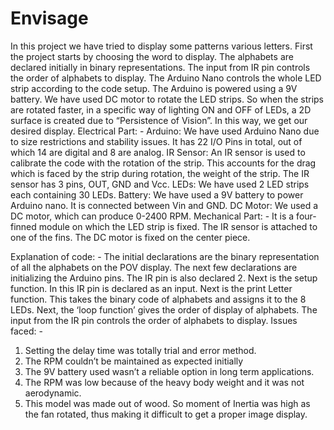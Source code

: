 # Envisage
In this project we have tried to display some patterns various letters. First the
project starts by choosing the word to display. The alphabets are declared
initially in binary representations. The input from IR pin controls the order of
alphabets to display. The Arduino Nano controls the whole LED strip
according to the code setup. The Arduino is powered using a 9V battery. We 
have used DC motor to rotate the LED strips. So when the strips are rotated
faster, in a specific way of lighting ON and OFF of LEDs, a 2D surface is created
due to “Persistence of Vision”. In this way, we get our desired display.
Electrical Part: -
Arduino:
We have used Arduino Nano due to size restrictions and stability issues.
It has 22 I/O Pins in total, out of which 14 are digital and 8 are analog.
IR Sensor:
An IR sensor is used to calibrate the code with the rotation of the strip.
This accounts for the drag which is faced by the strip during rotation, the
weight of the strip. The IR sensor has 3 pins, OUT, GND and Vcc.
LEDs:
We have used 2 LED strips each containing 30 LEDs.
Battery:
We have used a 9V battery to power Arduino nano. It is connected
between Vin and GND.
DC Motor:
We used a DC motor, which can produce 0-2400 RPM.
Mechanical Part: -
It is a four-finned module on which the LED strip is fixed. The IR sensor is
attached to one of the fins. The DC motor is fixed on the center piece. 

Explanation of code: -
The initial declarations are the binary representation of all the alphabets on
the POV display. The next few declarations are initializing the Arduino pins.
The IR pin is also declared 2. Next is the setup function. In this IR pin is
declared as an input. Next is the print Letter function. This takes the binary
code of alphabets and assigns it to the 8 LEDs. Next, the ‘loop function’ gives
the order of display of alphabets. The input from the IR pin controls the order
of alphabets to display.
Issues faced: -
1. Setting the delay time was totally trial and error method.
2. The RPM couldn’t be maintained as expected initially
3. The 9V battery used wasn’t a reliable option in long term applications.
4. The RPM was low because of the heavy body weight and it was not
aerodynamic.
5. This model was made out of wood. So moment of Inertia was high as
the fan rotated, thus making it difficult to get a proper image display.

